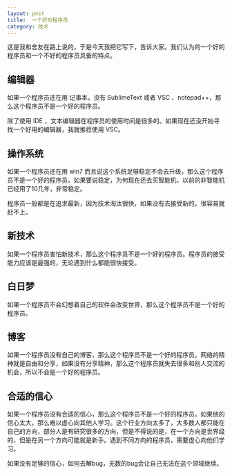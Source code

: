 ```yaml
---
layout: post
title:  一个好的程序员 
category: 技术 
---
```


这是我和舍友在路上说的，于是今天我把它写下，告诉大家。我们认为的一个好的程序员和一个不好的程序员具备的特点。

<!-- csdn -->
<!--more-->

<div id="toc"></div>

## 编辑器

如果一个程序员还在用 记事本，没有 SublimeText 或者 VSC 、notepad++，那么这个程序员不是一个好的程序员。

除了使用 IDE ，文本编辑器在程序员的使用时间是很多的。如果现在还没开始寻找一个好用的编辑器，我就推荐使用 VSC。

## 操作系统

如果一个程序员还在用 win7 而且说这个系统足够稳定不会去升级，那么这个程序员不是一个好的程序员。如果要说稳定，为何现在还去买智能机，以前的非智能机已经用了10几年，非常稳定。

程序员一般都是在追求最新，因为技术淘汰很快，如果没有去接受新的，很容易就赶不上。

## 新技术

如果一个程序员害怕新技术，那么这个程序员不是一个好的程序员。程序员的接受能力应该是最强的，无论遇到什么都能很快接受。

## 白日梦

如果一个程序员不会幻想着自己的软件会改变世界，那么这个程序员不是一个好的程序员。

## 博客

如果一个程序员没有自己的博客，那么这个程序员不是一个好的程序员。网络的精神就是自由和分享，如果没有分享精神，那么这个程序员就失去很多和别人交流的机会，所以不会是一个好的程序员。

## 合适的信心

如果一个程序员没有合适的信心，那么这个程序员不是一个好的程序员。如果他的信心太大，那么难以虚心向其他人学习。这个行业方向太多了，大多数人都只能在自己的方向，部分人是有研究很多的方向，但是不得说的是，在一个方向是世界级的，但是在另一个方向可能就是新手。遇到不同方向的程序员，需要虚心向他们学习。

如果没有足够的信心，如何去解bug，无数的bug会让自己无法在这个领域继续。

